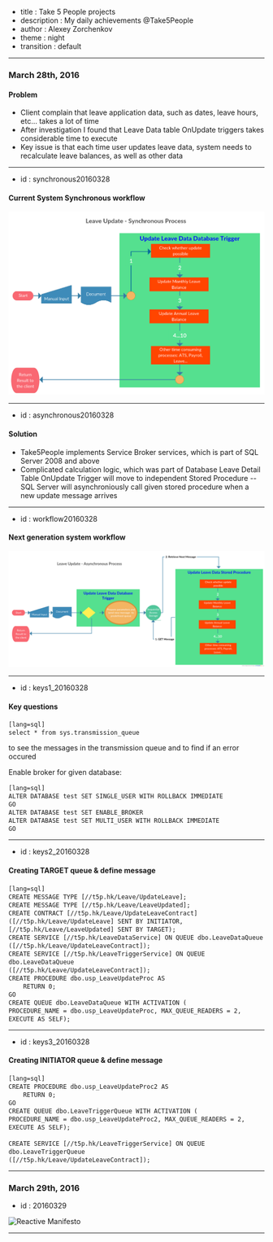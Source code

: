 - title : Take 5 People projects
- description : My daily achievements @Take5People
- author : Alexey Zorchenkov
- theme : night
- transition : default

***

### March 28th, 2016

#### Problem

- Client complain that leave application data, such as dates, leave hours, etc... takes a lot of time
- After investigation I found that Leave Data table OnUpdate triggers takes considerable time to execute
- Key issue is that each time user updates leave data, system needs to recalculate leave balances, as well as other data

---
- id : synchronous20160328

#### Current System Synchronous workflow

![Synchronous](images/synchronous.png)

---
- id : asynchronous20160328

#### Solution

- Take5People implements Service Broker services, which is part of SQL Server 2008 and above
- Complicated calculation logic, which was part of Database Leave Detail Table OnUpdate Trigger will move to independent Stored Procedure
-- SQL Server will asynchroniously call given stored procedure when a new update message arrives


---
- id : workflow20160328

#### Next generation system workflow

![Asynchronous](images/asynchronous.png)

---
- id : keys1_20160328

#### Key questions

	[lang=sql]
	select * from sys.transmission_queue 

to see the messages in the transmission queue and to find if an error occured

Enable broker for given database:

	[lang=sql]
	ALTER DATABASE test SET SINGLE_USER WITH ROLLBACK IMMEDIATE
	GO
	ALTER DATABASE test SET ENABLE_BROKER
	ALTER DATABASE test SET MULTI_USER WITH ROLLBACK IMMEDIATE
	GO

---
- id : keys2_20160328

#### Creating TARGET queue & define message

	[lang=sql]
	CREATE MESSAGE TYPE [//t5p.hk/Leave/UpdateLeave];
	CREATE MESSAGE TYPE [//t5p.hk/Leave/LeaveUpdated];
	CREATE CONTRACT [//t5p.hk/Leave/UpdateLeaveContract]
	([//t5p.hk/Leave/UpdateLeave] SENT BY INITIATOR,
	[//t5p.hk/Leave/LeaveUpdated] SENT BY TARGET);
	CREATE SERVICE [//t5p.hk/LeaveDataService] ON QUEUE dbo.LeaveDataQueue
	([//t5p.hk/Leave/UpdateLeaveContract]);
	CREATE SERVICE [//t5p.hk/LeaveTriggerService] ON QUEUE dbo.LeaveDataQueue
	([//t5p.hk/Leave/UpdateLeaveContract]);	
	CREATE PROCEDURE dbo.usp_LeaveUpdateProc AS
		RETURN 0;
	GO	
	CREATE QUEUE dbo.LeaveDataQueue WITH ACTIVATION (
	PROCEDURE_NAME = dbo.usp_LeaveUpdateProc, MAX_QUEUE_READERS = 2,
	EXECUTE AS SELF);

---
- id : keys3_20160328

#### Creating INITIATOR queue & define message

	[lang=sql]
	CREATE PROCEDURE dbo.usp_LeaveUpdateProc2 AS
		RETURN 0;
	GO	
	CREATE QUEUE dbo.LeaveTriggerQueue WITH ACTIVATION (
	PROCEDURE_NAME = dbo.usp_LeaveUpdateProc2, MAX_QUEUE_READERS = 2,
	EXECUTE AS SELF);

	CREATE SERVICE [//t5p.hk/LeaveTriggerService] ON QUEUE dbo.LeaveTriggerQueue
	([//t5p.hk/Leave/UpdateLeaveContract]);		

***

### March 29th, 2016
- id : 20160329

![Reactive Manifesto](images/responsive-manifesto.svg)

***
